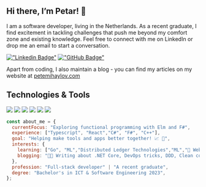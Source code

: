 ## Hi there, I’m Petar! 👋

I am a software developer, living in the Netherlands. As a recent graduate, I find excitement in tackling challenges that push me beyond my comfort zone and existing knowledge. Feel free to connect with me on LinkedIn or drop me an email to start a conversation.

   [!["Linkedin Badge"](https://img.shields.io/badge/LinkedIn-0077B5?style=flat-square&logo=linkedin&logoColor=white)](https://www.linkedin.com/in/petar-mihaylov/)
   [!["GitHub Badge"](https://img.shields.io/badge/GitHub-1d1f21?style=flat-square&logo=github&logoColor=white)](https://github.com/petemihaylov)

Apart from coding, I also maintain a blog - you can find my articles on my website at [petemihaylov.com](https://petemihaylov.com/)

## Technologies & Tools
![](https://img.shields.io/badge/.NET-5C2D91?style=for-the-badge&logoColor=white)
![](https://img.shields.io/badge/C%23-5C2D91?style=for-the-badge&logo=c-sharp&logoColor=white)
![](https://img.shields.io/badge/ELM-0077B5?style=for-the-badge&logo=elm&logoColor=white)
![](https://img.shields.io/badge/TypeScript-0077B5?style=for-the-badge&logo=typescript&logoColor=white)
![](https://img.shields.io/badge/Node.js-2bbc8a?style=for-the-badge&logo=node.js&logoColor=white)
![](https://img.shields.io/badge/Docker-2bbc8a?style=for-the-badge&logo=docker&logoColor=white)


```javascript
const about_me = {
  currentFocus: "Exploring functional programming with Elm and F#",
  experience: ["Typescript", "React","C#", "F#", "C++"],
  goal: "Helping make tools and apps better together! 📈 🚀",
  interests: {
    learning: ["Go", "ML","Distributed Ledger Technologies","ML","🦄 Web3", "CBDC"],
    blogging: "🧑‍💻 Writing about .NET Core, DevOps tricks, DDD, Clean code and blockchain",
  },
  profession: "Full-stack developer" | "A recent graduate",
  degree: "Bachelor's in ICT & Software Engineering 2023",
};
```
   

<!--
<a href="https://github.com/petemihaylov/petemihaylov">
  <img align="center" src="https://github-readme-stats.vercel.app/api/top-langs/?username=petemihaylov&hide=java,html,tex&title_color=ffffff&text_color=2bbc8a&icon_color=2bbc8a&bg_color=1d1f21&langs_count=4" />
</a>
<a href="https://github.com/petemihaylov/petemihaylov">
  <img align="center" src="https://github-readme-stats.vercel.app/api?username=petemihaylov&show_icons=true&line_height=27&count_private=true&title_color=ffffff&text_color=2bbc8a&icon_color=2bbc8a&bg_color=1d1f21" alt="Petar's GitHub Stats" />
</a>

-->


